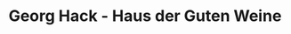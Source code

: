 ---
title: "Georg Hack - Haus der Guten Weine"
url: /meersburg/georg-hack-haus-der-guten-weine/
shop: Wein
---